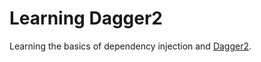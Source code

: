 # Learning Dagger2

Learning the basics of dependency injection and [Dagger2](https://github.com/google/dagger).
